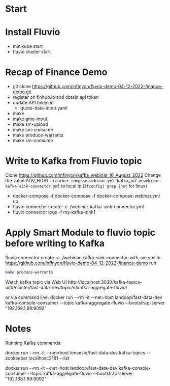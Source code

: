 # Start 
# Install Fluvio
* minikube start
* fluvio cluster start

# Recap of Finance Demo
* git clone https://github.com/infinyon/fluvio-demo-04-12-2022-finance-demo.git
* register on finhub.io and obtain api token 
* update API token in 
    * quote-data-input.yaml
* make 
* make gme-input
* make sm-upload
* make sm-consume
* make produce-warrants
* make sm-consume

# Write to Kafka from Fluvio topic

Clone https://github.com/infinyon/kafka_webinar_16_August_2022 
Change the value ADV_HOST in `docker-compose-webinar.yml`  'kafka_url' in `webinar-kafka-sink-connector.yml`  to local ip (`ifconfig| grep inet` for linux)
* docker-compose -f docker-compose -f docker-compose-webinar.yml up
* fluvio connector create -c ./webinar-kafka-sink-connector.yml
* fluvio connector logs -f my-kafka-sink1

# Apply Smart Module to fluvio topic before writing to Kafka 

fluvio connector create -c ./webinar-kafka-sink-connector-with-sm.yml
In https://github.com/infinyon/fluvio-demo-04-12-2022-finance-demo run

```bash
make produce-warrants
```
Watch kafka topic via Web UI
http://localhost:3030/kafka-topics-ui/#/cluster/fast-data-dev/topic/n/kafka-aggregate-fluvio/

or via command line:
docker run --rm -it --net=host landoop/fast-data-dev kafka-console-consumer --topic kafka-aggregate-fluvio --bootstrap-server "192.168.1.89:9092"


# Notes

Running Kafka commands:

docker run --rm -it --net=host lensesio/fast-data-dev kafka-topics --zookeeper localhost:2181 --list

docker run --rm -it --net=host landoop/fast-data-dev kafka-console-consumer --topic kafka-aggregate-fluvio --bootstrap-server "192.168.1.89:9092"